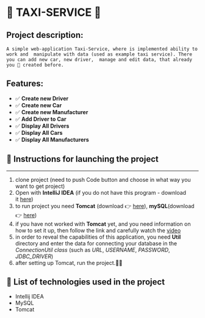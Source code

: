 # 🚖 TAXI-SERVICE 🚖

## Project description:

`A simple web-application Taxi-Service, where is implemented ability to work and 
manipulate with data (used as example taxi service).
There you can add new car, new driver, 
manage and edit data, that already you 🫵 created before.`

## Features:

* ✅ **Create new Driver**
* ✅ **Create new Car**
* ✅ **Create new Manufacturer**
* ✅ **Add Driver to Car**
* ✅ **Display All Drivers**
* ✅ **Display All Cars**
* ✅ **Display All Manufacturers**


## 📀 Instructions for launching the project

-------------------------------------------------------------------------------------------------------------------------
1. clone project (need to push Code button and choose in what way you want to get project)
2. Open with **IntelliJ IDEA** (if you do not have this program - download it [here](https://www.jetbrains.com/idea/))
3. to run project you need **Tomcat** (download 👉 [here](https://tomcat.apache.org)), **mySQL**(download 👉 [here](https://www.mysql.com/downloads/))
4. if you have not worked with **Tomcat** yet, and you need information on how to set it up, then follow the link and carefully watch the [video](https://www.youtube.com/watch?v=ThBw3WBTw9Q)
5. in order to reveal the capabilities of this application, you need
   **Util** directory and enter the data for connecting your database in the _ConnectionUtil class_ (such as _URL_, _USERNAME_, _PASSWORD_, _JDBC_DRIVER_)
6. after setting up Tomcat, run the project.🏃‍♀️

## 📝 List of technologies used in the project

* Intellij IDEA
* MySQL
* Tomcat
